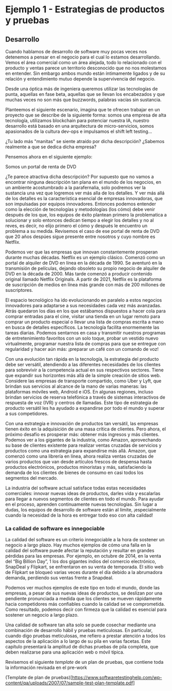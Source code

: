 # Ejemplo 1 - Estrategias de productos y pruebas

## Desarrollo

Cuando hablamos de desarrollo de software muy pocas veces nos detenemos a pensar en el negocio para el cual lo estamos
desarrollando. Vemos el área comercial como un área alejada, todo lo relacionado con el producto y ventas parece un
territorio desconocido que no nos molestamos en entender. Sin embargo ambos mundo están íntimamente ligados y de su
relación y entendimiento mutuo depende la supervivencia del negocio.

Desde una óptica más de ingeniera queremos utilizar las tecnologías de punta, aquellas en fase beta, aquellas que se
llevan los encabezados y que muchas veces no son más que buzzwords, palabras vacías sin sustancia.

Planteemos el siguiente escenario, imagina que te ofrecen trabajar en un proyecto que se describe de la siguiente forma:
somos una empresa de alta tecnología, utilizamos blockchain para potenciar nuestra IA, nuestro desarrollo está basado en
una arquitectura de micro-servicios, somos apasionados de la cultura dev-ops e impulsamos el shift left testing...

¿Tu lado más "manitas" se siente atraído por dicha descripción? ¿Sabemos realmente a que se dedica dicha empresa?

Pensemos ahora en el siguiente ejemplo:

Somos un portal de renta de DVD

¿Te parece atractiva dicha descripción? Por supuesto que no vamos a encontrar ninguna descripción tan plana en el mundo
de los negocios, en un ambiente acostumbrado a la parafernalia, solo podremos ver la sustancia una vez que logremos ver
más alla de los detalles. Y ver más allá de los detalles es la característica esencial de empresas innovadoras, que son
impulsadas por equipos innovadores. Entonces podemos entender como la elección de tecnologías y metodologías (los cómo)
debe venir después de los que, los equipos de éxito plantean primero la problematica a solucionar y solo entonces
dedican tiempo a elegir los detalles y no al reves, es decir, no elijo primero el cómo y después le encuentro un
problema a su medida. Revisemos el caso de ese portal de renta de DVD que 20 años despúes sigue presente entre nosotros
y cuyo nombre es Netflix.

Podemos ver que las empresas que innovan constantemente prosperan durante muchas décadas. Netflix es un ejemplo clásico.
Comenzó como un portal de alquiler de DVD en línea en la década de 1990. Se aventuró en la transmisión de películas,
dejando obsoleto su propio negocio de alquiler de DVD en la década de 2000. Más tarde comenzó a producir contenido
original llamado Netflix Originals. A partir de 2021, Netflix es la plataforma de suscripción de medios en línea más
grande con más de 200 millones de suscriptores.

El espacio tecnológico ha ido evolucionando en paralelo a estos negocios innovadores para adaptarse a sus necesidades
cada vez más avanzadas. Atrás quedaron los días en los que estábamos dispuestos a hacer cola para comprar entradas para
el cine, visitar una tienda en un lugar remoto para comprar un producto especial o llevar una lista de compras escrita a
mano en busca de detalles específicos. La tecnología facilita enormemente las tareas diarias. Podemos sentarnos en casa
y transmitir nuestros programas de entretenimiento favoritos con un solo toque, probar un vestido nuevo virtualmente,
programar nuestra lista de compras para que se entregue con regularidad y hacer aún más: ¡preparar un café con un
comando de voz!

Con una evolución tan rápida en la tecnología, la estrategia del producto debe ser versátil, atendiendo a las diferentes
necesidades de los clientes para sobrevivir a la competencia actual en sus respectivos sectores. Tiene que expandir sus
horizontes más allá de la simple creación de sitios web. Considere las empresas de transporte compartido, como Uber y
Lyft, que brindan sus servicios al alcance de la mano de varias maneras: las plataformas móviles web, Android e iOS. En
algunas regiones, incluso brindan servicios de reserva telefónica a través de sistemas interactivos de respuesta de
voz (IVR) y centros de llamadas. Este tipo de estrategia de producto versátil les ha ayudado a expandirse por todo el
mundo y superar a sus competidores.

Con una estrategia e innovación de productos tan versátil, las empresas tienen éxito en la adquisición de una masa
crítica de clientes. Pero ahora, el próximo desafío es prosperar más: obtener más ingresos y más clientes. Podemos ver a
los gigantes de la industria, como Amazon, aprovechando su base de clientes existente para realizar ventas cruzadas de
servicios y productos como una estrategia para expandirse más allá. Amazon, que comenzó como una librería en línea,
ahora realiza ventas cruzadas de varios productos que van desde artículos frescos de despensa hasta productos
electrónicos, productos minoristas y más, satisfaciendo la demanda de los clientes de bienes de consumo en casi todos
los segmentos del mercado.

La industria del software actual satisface todas estas necesidades comerciales: innovar nuevas ideas de productos,
darles vida y escalarlas para llegar a nuevos segmentos de clientes en todo el mundo. Para ayudar en el proceso,
aprenden continuamente nuevas tecnologías. Sin lugar a dudas, los equipos de desarrollo de software están al límite,
¡especialmente cuando la necesidad de la hora es entregar todo eso con alta calidad!

### La calidad de software es innegociable

La calidad del software es un criterio innegociable a la hora de sostener un negocio a largo plazo. Hay muchos ejemplos
de cómo una falla en la calidad del software puede afectar la reputación y resultar en grandes pérdidas para las
empresas. Por ejemplo, en octubre de 2014, en la venta del “Big Billion Day”, 1 los dos gigantes indios del comercio
electrónico, SnapDeal y Flipkart, se enfrentaron en su venta de temporada. El sitio web de Flipkart se bloqueó varias
veces durante el día debido a la abrumadora demanda, perdiendo sus ventas frente a Snapdeal.

Podemos ver muchos ejemplos de este tipo en todo el mundo, donde las empresas, a pesar de sus nuevas ideas de productos,
se deslizan por una pendiente pronunciada a medida que los clientes se mueven rápidamente hacia competidores más
confiables cuando la calidad se ve comprometida. Como resultado, podemos decir con firmeza que la calidad es esencial
para sostener un negocio a largo plazo.

Una calidad de software tan alta solo se puede cosechar mediante una combinación de desarrollo hábil y pruebas
meticulosas. En particular, cuando digo pruebas meticulosas, me refiero a prestar atención a todos los aspectos de la
aplicación a lo largo de su pila en varias facetas. Este capítulo presentará la amplitud de dichas pruebas de pila
completa, que deben realizarse para una aplicación web o móvil típica.

Revisemos el siguiente _template_ de un plan de pruebas, que contiene toda la información revisada en el pre-work

(Template de plan de
pruebas)[https://www.softwaretestinghelp.com/wp-content/qa/uploads/2007/07/sample-test-plan-template.pdf]
